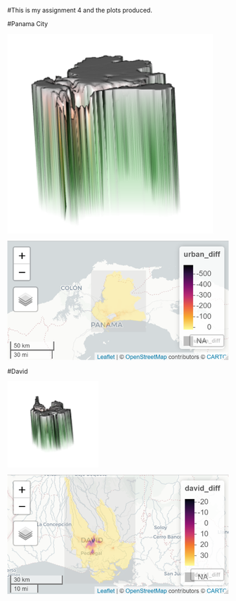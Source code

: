 #This is my assignment 4 and the plots produced.

#Panama City

![](panamacity3D.png)

![](panamacity.png)

#David

![](david3D.png)

![](david.png)
